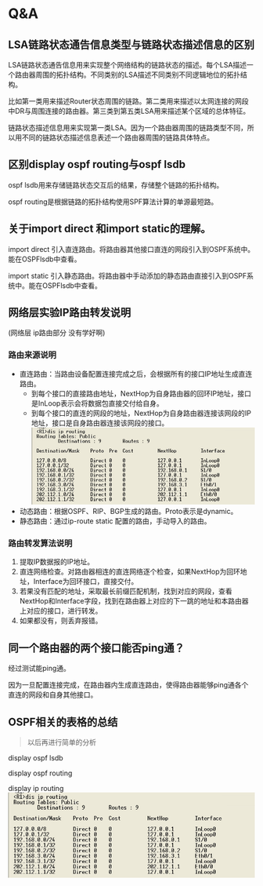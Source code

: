 # Q&A

## LSA链路状态通告信息类型与链路状态描述信息的区别

LSA链路状态通告信息用来实现整个网络结构的链路状态的描述。每个LSA描述一个路由器周围的拓扑结构。不同类别的LSA描述不同类别不同逻辑地位的拓扑结构。

比如第一类用来描述Router状态周围的链路。第二类用来描述以太网连接的网段中DR与周围连接的路由器。第三类到第五类LSA用来描述某个区域的总体特征。

链路状态描述信息用来实现第一类LSA。因为一个路由器周围的链路类型不同，所以用不同的链路状态描述信息表述一个路由器周围的链路具体特点。

## 区别display ospf routing与ospf lsdb

ospf lsdb用来存储链路状态交互后的结果，存储整个链路的拓扑结构。

ospf routing是根据链路的拓扑结构使用SPF算法计算的单源最短路。

## 关于import direct 和import static的理解。

import direct 引入直连路由。将路由器其他接口直连的网段引入到OSPF系统中。能在OSPFlsdb中查看。

import static 引入静态路由。将路由器中手动添加的静态路由直接引入到OSPF系统中。能在OSPFlsdb中查看。


## 网络层实验IP路由转发说明
(网络层 ip路由部分 没有学好啊)


### 路由来源说明

* 直连路由：当路由设备配置连接完成之后，会根据所有的接口IP地址生成直连路由。
  * 到每个接口的直接路由地址，NextHop为自身路由器的回环IP地址，接口是InLoop表示会将数据包直接交付给自身。
  * 到每个接口的直连的网段的地址，NextHop为自身路由器连接该网段的IP地址，接口是自身路由器连接该网段的接口。
  ![](image/ip&#32;routing&#32;table.png)
* 动态路由：根据OSPF、RIP、BGP生成的路由。Proto表示是dynamic。
* 静态路由：通过ip-route static 配置的路由，手动导入的路由。

### 路由转发算法说明

1. 提取IP数据报的IP地址。
2. 直连网络检查。对路由器相连的直连网络逐个检查，如果NextHop为回环地址，Interface为回环接口，直接交付。
3. 若果没有匹配的地址，采取最长前缀匹配机制，找到对应的网段，查看NextHop和Interface字段，找到在路由器上对应的下一跳的地址和本路由器上对应的接口，进行转发。
4. 如果都没有，则丢弃报错。


## 同一个路由器的两个接口能否ping通？


经过测试能ping通。

因为一旦配置连接完成，在路由器内生成直连路由，使得路由器能够ping通各个直连的网段和自身其他接口。

## OSPF相关的表格的总结

> 以后再进行简单的分析

display ospf lsdb

display ospf routing

display ip routing
![](image/ip&#32;routing&#32;table.png)


